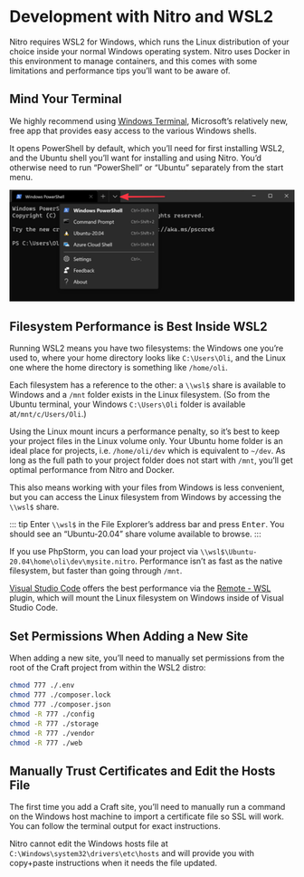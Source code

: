 # Development with Nitro and WSL2

Nitro requires WSL2 for Windows, which runs the Linux distribution of your choice inside your normal Windows operating system. Nitro uses Docker in this environment to manage containers, and this comes with some limitations and performance tips you’ll want to be aware of.

## Mind Your Terminal

We highly recommend using [Windows Terminal](https://www.microsoft.com/en-us/p/windows-terminal/9n0dx20hk701), Microsoft’s relatively new, free app that provides easy access to the various Windows shells.

It opens PowerShell by default, which you’ll need for first installing WSL2, and the Ubuntu shell you’ll want for installing and using Nitro. You’d otherwise need to run “PowerShell” or “Ubuntu” separately from the start menu.

![](./images/windows-terminal-shell-selection.png)

## Filesystem Performance is Best Inside WSL2

Running WSL2 means you have two filesystems: the Windows one you’re used to, where your home directory looks like `C:\Users\Oli`, and the Linux one where the home directory is something like `/home/oli`.

Each filesystem has a reference to the other: a `\\wsl$` share is available to Windows and a `/mnt` folder exists in the Linux filesystem. (So from the Ubuntu terminal, your Windows `C:\Users\Oli` folder is available at`/mnt/c/Users/Oli`.)

Using the Linux mount incurs a performance penalty, so it’s best to keep your project files in the Linux volume only. Your Ubuntu home folder is an ideal place for projects, i.e. `/home/oli/dev` which is equivalent to `~/dev`. As long as the full path to your project folder does not start with `/mnt`, you’ll get optimal performance from Nitro and Docker.

This also means working with your files from Windows is less convenient, but you can access the Linux filesystem from Windows by accessing the `\\wsl$` share.

::: tip
Enter `\\wsl$` in the File Explorer’s address bar and press <kbd>Enter</kbd>. You should see an “Ubuntu-20.04” share volume available to browse.
:::

If you use PhpStorm, you can load your project via `\\wsl$\Ubuntu-20.04\home\oli\dev\mysite.nitro`. Performance isn’t as fast as the native filesystem, but faster than going through `/mnt`.

[Visual Studio Code](https://code.visualstudio.com/) offers the best performance via the [Remote - WSL](https://code.visualstudio.com/docs/remote/wsl) plugin, which will mount the Linux filesystem on Windows inside of Visual Studio Code.

## Set Permissions When Adding a New Site

When adding a new site, you’ll need to manually set permissions from the root of the Craft project from within the WSL2 distro:

```sh
chmod 777 ./.env
chmod 777 ./composer.lock
chmod 777 ./composer.json
chmod -R 777 ./config
chmod -R 777 ./storage
chmod -R 777 ./vendor
chmod -R 777 ./web
```

## Manually Trust Certificates and Edit the Hosts File

The first time you add a Craft site, you’ll need to manually run a command on the Windows host machine to import a certificate file so SSL will work. You can follow the terminal output for exact instructions.

Nitro cannot edit the Windows hosts file at `C:\Windows\system32\drivers\etc\hosts` and will provide you with copy+paste instructions when it needs the file updated.